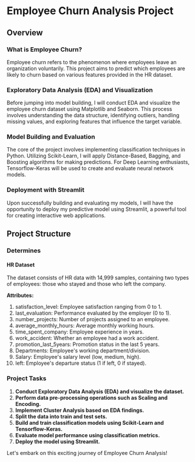 # Employee Churn Analysis Project

## Overview

### What is Employee Churn?
Employee churn refers to the phenomenon where employees leave an organization voluntarily. This project aims to predict which employees are likely to churn based on various features provided in the HR dataset.

### Exploratory Data Analysis (EDA) and Visualization
Before jumping into model building, I will conduct EDA and visualize the employee churn dataset using Matplotlib and Seaborn. This process involves understanding the data structure, identifying outliers, handling missing values, and exploring features that influence the target variable.

### Model Building and Evaluation
The core of the project involves implementing classification techniques in Python. Utilizing Scikit-Learn, I will apply Distance-Based, Bagging, and Boosting algorithms for making predictions. For Deep Learning enthusiasts, Tensorflow-Keras will be used to create and evaluate neural network models.

### Deployment with Streamlit
Upon successfully building and evaluating my models, I will have the opportunity to deploy my predictive model using Streamlit, a powerful tool for creating interactive web applications.

## Project Structure

### Determines

#### HR Dataset
The dataset consists of HR data with 14,999 samples, containing two types of employees: those who stayed and those who left the company.

**Attributes:**
1. satisfaction_level: Employee satisfaction ranging from 0 to 1.
2. last_evaluation: Performance evaluated by the employer (0 to 1).
3. number_projects: Number of projects assigned to an employee.
4. average_monthly_hours: Average monthly working hours.
5. time_spent_company: Employee experience in years.
6. work_accident: Whether an employee had a work accident.
7. promotion_last_5years: Promotion status in the last 5 years.
8. Departments: Employee's working department/division.
9. Salary: Employee's salary level (low, medium, high).
10. left: Employee's departure status (1 if left, 0 if stayed).

### Project Tasks

1. **Conduct Exploratory Data Analysis (EDA) and visualize the dataset.**
2. **Perform data pre-processing operations such as Scaling and Encoding.**
3. **Implement Cluster Analysis based on EDA findings.**
4. **Split the data into train and test sets.**
5. **Build and train classification models using Scikit-Learn and Tensorflow-Keras.**
6. **Evaluate model performance using classification metrics.**
7. **Deploy the model using Streamlit.**


Let's embark on this exciting journey of Employee Churn Analysis!
